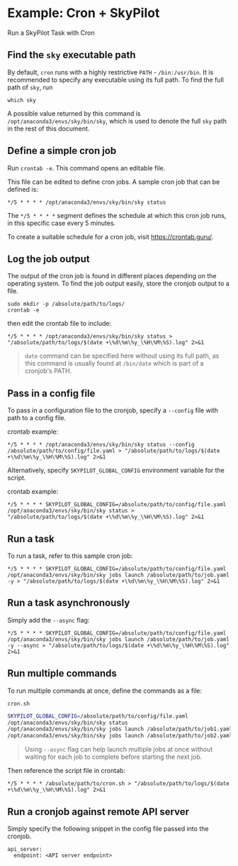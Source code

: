 # Example: Cron + SkyPilot

Run a SkyPilot Task with Cron

## Find the `sky` executable path

By default, `cron` runs with a highly restrictive `PATH` - `/bin:/usr/bin`.
It is recommended to specify any executable using its full path. To find the full path of `sky`, run

```console
which sky
```

A possible value returned by this command is `/opt/anaconda3/envs/sky/bin/sky`, which is used to denote the full `sky` path in the rest of this document.

## Define a simple cron job

Run `crontab -e`. This command opens an editable file.

This file can be edited to define cron jobs. A sample cron job that can be defined is:
```console
*/5 * * * * /opt/anaconda3/envs/sky/bin/sky status
```

The `*/5 * * * *` segment defines the schedule at which this cron job runs, in this specific case every 5 minutes.

To create a suitable schedule for a cron job, visit https://crontab.guru/.

## Log the job output

The output of the cron job is found in different places depending on the operating system. To find the job output easily, store the cronjob output to a file.

```console
sudo mkdir -p /absolute/path/to/logs/
crontab -e
```
then edit the crontab file to include:
```console
*/5 * * * * /opt/anaconda3/envs/sky/bin/sky status > "/absolute/path/to/logs/$(date +\%d\%m\%y_\%H\%M\%S).log" 2>&1
```

> `date` command can be specified here without using its full path, as
> this command is usually found at `/bin/date` which is part of a cronjob's PATH.

## Pass in a config file
To pass in a configuration file to the cronjob, specify a `--config` file with path to a config file.

crontab example:
```console
*/5 * * * * /opt/anaconda3/envs/sky/bin/sky status --config /absolute/path/to/config/file.yaml > "/absolute/path/to/logs/$(date +\%d\%m\%y_\%H\%M\%S).log" 2>&1
```

Alternatively, specify `SKYPILOT_GLOBAL_CONFIG` environment variable for the script.

crontab example:
```console
*/5 * * * * SKYPILOT_GLOBAL_CONFIG=/absolute/path/to/config/file.yaml /opt/anaconda3/envs/sky/bin/sky status > "/absolute/path/to/logs/$(date +\%d\%m\%y_\%H\%M\%S).log" 2>&1
```

## Run a task
To run a task, refer to this sample cron job:
```console
*/5 * * * * SKYPILOT_GLOBAL_CONFIG=/absolute/path/to/config/file.yaml /opt/anaconda3/envs/sky/bin/sky jobs launch /absolute/path/to/job.yaml -y > "/absolute/path/to/logs/$(date +\%d\%m\%y_\%H\%M\%S).log" 2>&1
```

## Run a task asynchronously
Simply add the `--async` flag:
```console
*/5 * * * * SKYPILOT_GLOBAL_CONFIG=/absolute/path/to/config/file.yaml /opt/anaconda3/envs/sky/bin/sky jobs launch /absolute/path/to/job.yaml -y --async > "/absolute/path/to/logs/$(date +\%d\%m\%y_\%H\%M\%S).log" 2>&1
```

## Run multiple commands
To run multiple commands at once, define the commands as a file:

`cron.sh`
```bash
SKYPILOT_GLOBAL_CONFIG=/absolute/path/to/config/file.yaml
/opt/anaconda3/envs/sky/bin/sky status
/opt/anaconda3/envs/sky/bin/sky jobs launch /absolute/path/to/job1.yaml -y --async
/opt/anaconda3/envs/sky/bin/sky jobs launch /absolute/path/to/job2.yaml -y --async
```
> Using `--async` flag can help launch multiple jobs at once  without waiting for each job to complete before starting the next job.

Then reference the script file in crontab:
```console
*/5 * * * * /absolute/path/to/cron.sh > "/absolute/path/to/logs/$(date +\%d\%m\%y_\%H\%M\%S).log" 2>&1
```

## Run a cronjob against remote API server
Simply specify the following snippet in the config file passed into the cronjob.
```console
api_server:
  endpoint: <API server endpoint>
```
